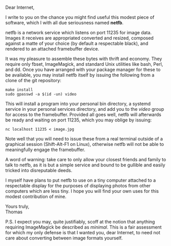 Dear Internet,

I write to you on the chance you might find useful this modest piece of
software, which I with all due seriousness named __netfb__.

netfb is a network service which listens on port 11235 for image data.  Images
it receives are appropriated converted and resized, composed against a matte of
your choice (by default a respectable black), and rendered to an attached
framebuffer device.

It was my pleasure to assemble these bytes with thrift and economy.  They
require only fbset, ImageMagick, and standard Unix utilities like bash, Perl,
and dd.  Once you have arranged with your package manager for these to be
available, you may install netfb itself by issuing the following from a clone
of the git repository:

    make install
    sudo gpasswd -a $(id -un) video

This will install a program into your personal bin directory, a systemd service
in your personal services directory, and add you to the _video_ group for
access to the framebuffer.  Provided all goes well, netfb will afterwards be
ready and waiting on port 11235, which you may oblige by issuing:

    nc localhost 11235 < image.jpg

Note well that you will need to issue these from a real terminal outside of a
graphical session (Shift-Alt-F1 on Linux), otherwise netfb will not be able to
meaningfully engage the framebuffer.

A word of warning: take care to only allow your closest friends and family to
talk to netfb, as it is but a simple service and bound to be gullible and
easily tricked into disreputable deeds.

I myself have plans to put netfb to use on a tiny computer attached to a
respectable display for the purposes of displaying photos from other computers
which are less tiny.  I hope you will find your own uses for this modest
contribution of mine.

Yours truly,  
Thomas

P.S. I expect you may, quite justifiably, scoff at the notion that anything
requiring ImageMagick be described as _minimal_.  This is a fair assessment for
which my only defense is that I wanted you, dear Internet, to need not care
about converting between image formats yourself.

